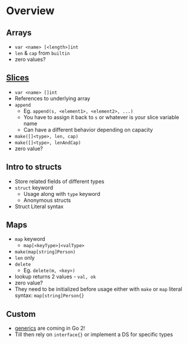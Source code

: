# Overview

## Arrays

- `var <name> [<length>]int`
- `len` & `cap` from `builtin`
- zero values?

## [Slices](https://blog.golang.org/slices-intro)

- `var <name> []int`
- References to underlying array
- `append`
  - Eg. `append(s, <element1>, <element2>, ...)`
  - You have to assign it back to `s` or whatever is your slice variable name
  - Can have a different behavior depending on capacity
- `make([]<type>, len, cap)`
- `make([]<type>, lenAndCap)`
- zero value?

## Intro to structs

- Store related fields of different types
- `struct` keyword
  - Usage along with `type` keyword
  - Anonymous structs
- Struct Literal syntax

## Maps

- `map` keyword
  - `map[<keyType>]<valType>`
- `make(map[string]Person)`
- `len` only
- `delete`
  - Eg. `delete(m, <key>)`
- lookup returns 2 values - `val, ok`
- zero value?
- They need to be initialized before usage either with `make` or `map` literal syntax: `map[string]Person{}`

## Custom

- [generics](https://go.googlesource.com/proposal/+/refs/heads/master/design/go2draft-type-parameters.md) are coming in Go 2!
- Till then rely on `interface{}` or implement a DS for specific types
